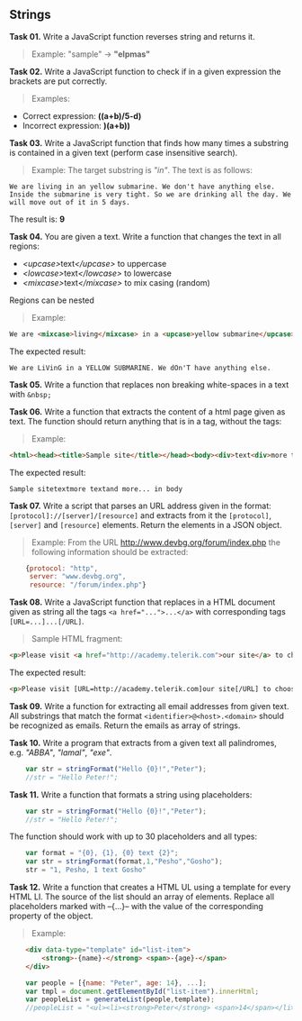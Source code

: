 ## Strings

**Task 01.** Write a JavaScript function reverses string and returns it.
>Example: "sample" → **"elpmas"**

**Task 02.** Write a JavaScript function to check if in a given expression the brackets are put correctly.
>Examples:
* Correct expression: **((a+b)/5-d)**
* Incorrect expression: **)(a+b))**

**Task 03.** Write a JavaScript function that finds how many times a substring is contained in a given text (perform case insensitive search).
>Example: The target substring is *"in"*. The text is as follows:
```
We are living in an yellow submarine. We don't have anything else. Inside the submarine is very tight. So we are drinking all the day. We will move out of it in 5 days.
```
The result is: **9**

**Task 04.** You are given a text. Write a function that changes the text in all regions:
* <i>\<upcase></i>text<i>\</upcase></i> to uppercase
* <i>\<lowcase></i>text<i>\</lowcase></i> to lowercase
* <i>\<mixcase></i>text<i>\</mixcase></i> to mix casing (random)

Regions can be nested
>Example:
```html
We are <mixcase>living</mixcase> in a <upcase>yellow submarine</upcase>. We <mixcase>don't</mixcase> have <lowcase>anything</lowcase> else.
```
The expected result:
```
We are LiVinG in a YELLOW SUBMARINE. We dOn'T have anything else.
```

**Task 05.** Write a function that replaces non breaking white-spaces in a text with `&nbsp;`

**Task 06.** Write a function that extracts the content of a html page given as text. The function should return anything that is in a tag, without the tags:
>Example:
```html
<html><head><title>Sample site</title></head><body><div>text<div>more text</div>and more...</div> in body</body></html>
```
The expected result:
```
Sample sitetextmore textand more... in body
```

**Task 07.** Write a script that parses an URL address given in the format: `[protocol]://[server]/[resource]` and extracts from it the `[protocol]`, `[server]` and `[resource]` elements. Return the elements in a JSON object.
>Example: From the URL http://www.devbg.org/forum/index.php the following information should be extracted:
```js
	{protocol: "http",
	 server: "www.devbg.org", 
	 resource: "/forum/index.php"}
```

**Task 08.** Write a JavaScript function that replaces in a HTML document given as string all the tags `<a href="...">...</a>` with corresponding tags `[URL=...]...[/URL]`.
>Sample HTML fragment:
```html
<p>Please visit <a href="http://academy.telerik.com">our site</a> to choose a training course. Also visit <a href="www.devbg.org">our forum</a> to discuss the courses.</p>
```
The expected result:
```html
<p>Please visit [URL=http://academy.telerik.com]our site[/URL] to choose a training course. Also visit [URL=www.devbg.org]our forum[/URL] to discuss the courses.</p>
```

**Task 09.** Write a function for extracting all email addresses from given text. All substrings that match the format `<identifier>@<host>.<domain>` should be recognized as emails. Return the emails as array of strings.

**Task 10.** Write a program that extracts from a given text all palindromes, e.g. *"ABBA"*, *"lamal"*, *"exe"*.
```js
	var str = stringFormat("Hello {0}!","Peter");
	//str = "Hello Peter!";
```

**Task 11.** Write a function that formats a string using placeholders:
```js
	var str = stringFormat("Hello {0}!","Peter");
	//str = "Hello Peter!";
```
The function should work with up to 30 placeholders and all types:
```js
	var format = "{0}, {1}, {0} text {2}";
	var str = stringFormat(format,1,"Pesho","Gosho");
	str = "1, Pesho, 1 text Gosho"
```

**Task 12.** Write a function that creates a HTML UL using a template for every HTML LI. The source of the list should an array of elements. Replace all placeholders marked with –{...}– with the value of the corresponding property of the object.
>Example:
```html
	<div data-type="template" id="list-item">
		<strong>-{name}-</strong> <span>-{age}-</span>
	</div>
```
```js
	var people = [{name: "Peter", age: 14}, ...];
	var tmpl = document.getElementById("list-item").innerHtml;
	var peopleList = generateList(people,template);
	//peopleList = "<ul><li><strong>Peter</strong> <span>14</span></li><li>...</li>...</ul>"
```